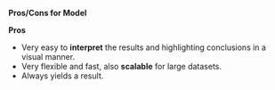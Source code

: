 **Pros/Cons for Model**

**Pros**

- Very easy to **interpret** the results and highlighting conclusions in a visual manner.
- Very flexible and fast, also **scalable** for large datasets.
- Always yields a result.
